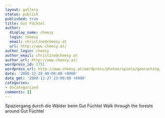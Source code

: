 ```yaml
---
layout: gallery
status: publish
published: true
title: Gut Füchtel
author:
  display_name: cheesy
  login: cheesy
  email: christine@cheesy.at
  url: http://www.cheesy.at/
author_login: cheesy
author_email: christine@cheesy.at
author_url: http://www.cheesy.at/
wordpress_id: 1751
wordpress_url: http://www.cheesy.at/wordpress/photos/spiele/geocaching/2008-2009/gut-fuechtel/
date: '2008-12-28 00:00:00 +0000'
date_gmt: '2008-12-27 23:00:00 +0000'
categories:
- Uncategorized
comments: []
---
```

<!--:de-->Spaziergang durch die Wälder beim Gut Füchtel
<!--:--><!--:en-->Walk through the forests around Gut Füchtel
<!--:-->
